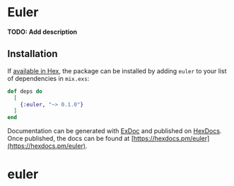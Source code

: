 # Euler

**TODO: Add description**

## Installation

If [available in Hex](https://hex.pm/docs/publish), the package can be installed
by adding `euler` to your list of dependencies in `mix.exs`:

```elixir
def deps do
  [
    {:euler, "~> 0.1.0"}
  ]
end
```

Documentation can be generated with [ExDoc](https://github.com/elixir-lang/ex_doc)
and published on [HexDocs](https://hexdocs.pm). Once published, the docs can
be found at [https://hexdocs.pm/euler](https://hexdocs.pm/euler).

# euler
